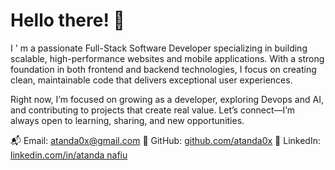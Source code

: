 # Hello there! 👋
 I ' m a passionate Full-Stack Software Developer specializing in building scalable, high-performance websites and mobile applications. With a strong foundation in both frontend and backend technologies, I focus on creating clean, maintainable code that delivers exceptional user experiences.
 
 Right now, I’m focused on growing as a developer, exploring Devops and AI, and contributing to projects that create real value.
Let’s connect—I’m always open to learning, sharing, and new opportunities.

📬 Email: [atanda0x@gmail.com](mailto:atanda0x@gmail.com)
🔗 GitHub: [github.com/atanda0x](https://github.com/0xatanda)
🔗 LinkedIn: [linkedin.com/in/atanda nafiu](https://www.linkedin.com/in/nafiu-atanda) 
<div>

            
</div> 

